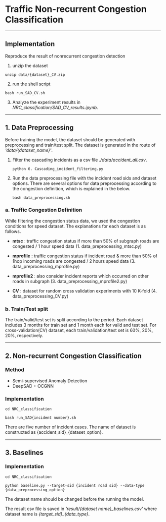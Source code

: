 # Traffic Non-recurrent Congestion Classification


* * *

## Implementation

Reproduce the result of nonrecurrent congestion detection
1. unzip the dataset

```unzip data/{dataset}_CV.zip```

2. run the shell script

```bash run_SAD_CV.sh```

3. Analyze the experiment results in *NRC_classification/SAD_CV_results.ipynb*.

* * *


## 1. Data Preprocessing

Before training the model, the dataset should be generated with preprocessing and train/test split.
The dataset is generated in the route of *'data/{dataset_name}'*.

1. Filter the cascading incidents as a csv file *./data/accident_all.csv*.

    ```python 0. Cascading_incident_filtering.py```


2. Run the data preprocessing file with the incident road sids and dataset options. There are several options for data preprocessing according to the congestion definition, which is explained in the below.  

    ```bash data_preprocessing.sh```  



### a. Traffic Congestion Definition

While filtering the congestion status data, we used the congestion conditions for speed dataset. The explanations for each dataset is as follows.

- **mtsc** : traffic congestion status if more than 50% of subgraph roads are congested / 1 hour speed data
(1. data_preprocessing_mtsc.py)

- **mprofile** : traffic congestion status if incident road & more than 50% of 1hop incoming roads are congested / 2 hours speed data
(3. data_preprocessing_mprofile.py)

- **mprofile2** : also consider incident reports which occurred on other roads in subgraph
(3. data_preprocessing_mprofile2.py)

- **CV** : dataset for random cross validation experiments with 10 K-fold
(4. data_preprocessing_CV.py)


### b. Train/Test split

The train/valid/test set is split according to the period. Each dataset includes 3 months for train set and 1 month each for valid and test set. 
For cross-validation(CV) dataset, each train/validation/test set is 60%, 20%, 20%, respectively.


* * *


## 2. Non-recurrent Congestion Classification

### Method
- Semi-supervised Anomaly Detection
- DeepSAD + OCGNN


### Implementation
```cd NRC_classification```

```bash run_SAD{incident number}.sh```

There are five number of incident cases. The name of dataset is constructed as {accident_sid}_{dataset_option}.  
 

* * *


## 3. Baselines

### Implementation
```cd NRC_classification```

```python baseline.py --target-sid {incident road sid} --data-type {data_preprocessing_option}```

The dataset name should be changed before the running the model.

The result csv file is saved in *'result/{dataset name}_baselines.csv'* where dataset name is *{target_sid}_{data_type}*.

